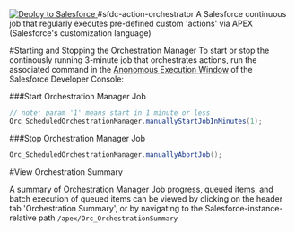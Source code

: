 <a href="https://githubsfdeploy.herokuapp.com/?owner=DavidWaughSFDC&repo=sfdc-action-orchestrator">
  <img alt="Deploy to Salesforce" src="https://raw.githubusercontent.com/afawcett/githubsfdeploy/master/deploy.png">
</a>
#sfdc-action-orchestrator
A Salesforce continuous job that regularly executes pre-defined custom 'actions' via APEX (Salesforce's customization language)

#Starting and Stopping the Orchestration Manager
To start or stop the continously running 3-minute job that orchestrates actions, run the associated command in the [Anonomous Execution Window](https://help.salesforce.com/apex/HTViewHelpDoc?id=code_dev_console_execute_anonymous.htm&language=en "Salesforcee's Anonomous Execution Window") of the Salesforce Developer Console:

###Start Orchestration Manager Job

```java
// note: param '1' means start in 1 minute or less
Orc_ScheduledOrchestrationManager.manuallyStartJobInMinutes(1);
```

###Stop Orchestration Manager Job

```java
Orc_ScheduledOrchestrationManager.manuallyAbortJob();
```

#View Orchestration Summary

A summary of Orchestration Manager Job progress, queued items, and batch execution of queued items can be viewed by clicking on the header tab 'Orchestration Summary', or by navigating to the Salesforce-instance-relative path `/apex/Orc_OrchestrationSummary`

